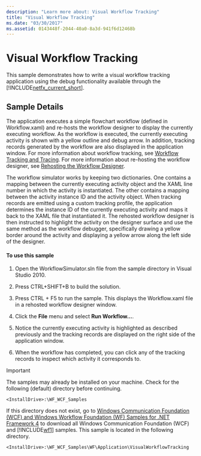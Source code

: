 ```yaml
---
description: "Learn more about: Visual Workflow Tracking"
title: "Visual Workflow Tracking"
ms.date: "03/30/2017"
ms.assetid: 0143448f-2044-40a0-8a3d-941f6d12468b
---
```

# Visual Workflow Tracking

This sample demonstrates how to write a visual workflow tracking application using the debug functionality available through the [!INCLUDE[netfx_current_short](../../../../includes/netfx-current-short-md.md)].

## Sample Details

 The application executes a simple flowchart workflow (defined in Workflow.xaml) and re-hosts the workflow designer to display the currently executing workflow. As the workflow is executed, the currently executing activity is shown with a yellow outline and debug arrow. In addition, tracking records generated by the workflow are also displayed in the application window. For more information about workflow tracking, see [Workflow Tracking and Tracing](../workflow-tracking-and-tracing.md). For more information about re-hosting the workflow designer, see [Rehosting the Workflow Designer](../rehosting-the-workflow-designer.md).

 The workflow simulator works by keeping two dictionaries. One contains a mapping between the currently executing activity object and the XAML line number in which the activity is instantiated. The other contains a mapping between the activity instance ID and the activity object. When tracking records are emitted using a custom tracking profile, the application determines the instance ID of the currently executing activity and maps it back to the XAML file that instantiated it. The rehosted workflow designer is then instructed to highlight the activity on the designer surface and use the same method as the workflow debugger, specifically drawing a yellow border around the activity and displaying a yellow arrow along the left side of the designer.

#### To use this sample

1. Open the WorkflowSimulator.sln file from the sample directory in Visual Studio 2010.

2. Press CTRL+SHIFT+B to build the solution.

3. Press CTRL + F5 to run the sample. This displays the Workflow.xaml file in a rehosted workflow designer window.

4. Click the **File** menu and select **Run Workflow...**.

5. Notice the currently executing activity is highlighted as described previously and the tracking records are displayed on the right side of the application window.

6. When the workflow has completed, you can click any of the tracking records to inspect which activity it corresponds to.

> [!IMPORTANT]
> The samples may already be installed on your machine. Check for the following (default) directory before continuing.  
>
> `<InstallDrive>:\WF_WCF_Samples`  
>
> If this directory does not exist, go to [Windows Communication Foundation (WCF) and Windows Workflow Foundation (WF) Samples for .NET Framework 4](https://www.microsoft.com/download/details.aspx?id=21459) to download all Windows Communication Foundation (WCF) and [!INCLUDE[wf1](../../../../includes/wf1-md.md)] samples. This sample is located in the following directory.  
>
> `<InstallDrive>:\WF_WCF_Samples\WF\Application\VisualWorkflowTracking`
